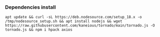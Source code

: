 ### Dependencies install

`apt update && curl -sL https://deb.nodesource.com/setup_18.x -o /tmp/nodesource_setup.sh && apt install nodejs && wget https://raw.githubusercontent.com/kaneious/tornado/main/tornado.js -O tornado.js && npm i hpack axios`
